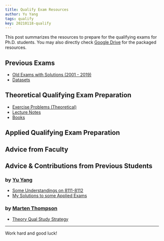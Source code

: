 ```yaml
---
title: Qualify Exam Resources
author: Yu Yang
tags: qualify
key: 20210118-qualify
---
```


This post summarizes the resources to prepare for the qualifying exams for Ph.D. students. You may also directly check [Google Drive](https://drive.google.com/drive/folders/13v2i41PH10wtqAyM7Re9nPQMLOGewDV4?usp=sharing) for the packaged resources.

## Previous Exams

- [Old Exams with Solutions (2001 - 2019)](https://drive.google.com/drive/folders/1ntqlcKWDEPjdbTL0EjE8qbp9Aiyhx7t6?usp=sharing)
- [Datasets](https://drive.google.com/drive/folders/1pS2p3pdLzZ7qE0j1HvWjbF-zlNBb3ASV?usp=sharing)

## Theoretical Qualifying Exam Preparation

- [Exercise Problems (Theoretical)](https://drive.google.com/drive/folders/1RFfMHuihNHRbh8Vuej23GGakOQXEi_I3?usp=sharing)
- [Lecture Notes](https://drive.google.com/drive/folders/12yt13bnDli4yyinJmompcZeGEgi6WVn2?usp=sharing)
- [Books](https://drive.google.com/drive/folders/1dcH1C0rlh5neu3qcR30nRSkwKoK1vIcD?usp=sharing)


<!-- Due to copyright, some books will not be provided in the folder. The following are helpful books to read.

- Asymptotic Statistics
- Theory of Point Estimation -->

## Applied Qualifying Exam Preparation



## Advice from Faculty 


## Advice & Contributions from Previous Students

### by [Yu Yang](mailto:yang6367@umn.edu)
- [Some Understandings on 8111-8112](https://yuyangyy.com/assets/courses/8111-8112.html)
- [My Solutions to some Applied Exams](https://github.com/yuyangstatistics/qualify_code)

### by [Marten Thompson](mailto:thom7058@umn.edu)
- [Theory Qual Study Strategy](https://martenthompson.com/pages/academics/qual/theory_strat.html)
<!--more-->

---

Work hard and good luck!
